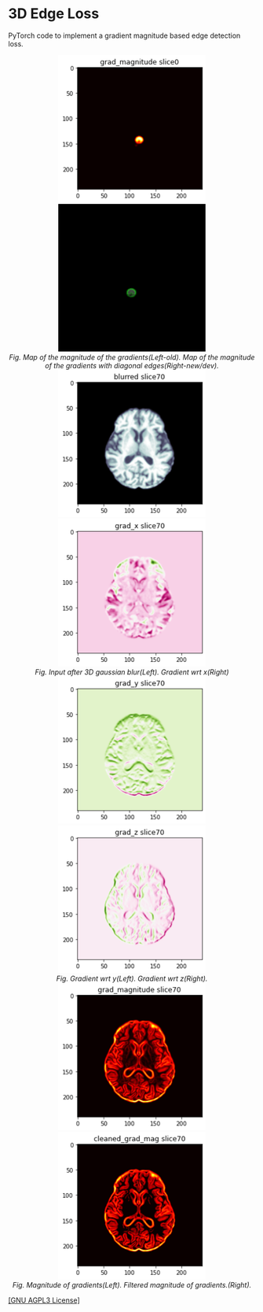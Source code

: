<h1>3D Edge Loss</h1>
<p>PyTorch code to implement a gradient magnitude based edge detection loss.</p>

<p align="center">
    <img width="300" height="300" src="https://github.com/AgamChopra/3D-Edge-Loss/blob/main/imgs/grad_mag.gif">   
    <img width="300" height="300" src="https://github.com/AgamChopra/3D-Edge-Loss/blob/main/imgs/edges_fullsob_dev.gif">  
    <br><i>Fig. Map of the magnitude of the gradients(Left-old). Map of the magnitude of the gradients with diagonal edges(Right-new/dev).</i><br>  
    <img width="300" height="300" src="https://github.com/AgamChopra/3D-Edge-Loss/blob/main/imgs/Figure%202022-07-12%20141758%20(42).png">
    <img width="300" height="300"src="https://github.com/AgamChopra/3D-Edge-Loss/blob/main/imgs/Figure%202022-07-12%20141758%20(43).png">
    <br><i>Fig. Input after 3D gaussian blur(Left). Gradient wrt x(Right)</i><br>   
    <img width="300" height="300" src="https://github.com/AgamChopra/3D-Edge-Loss/blob/main/imgs/Figure%202022-07-12%20141758%20(44).png">
    <img width="300" height="300"src="https://github.com/AgamChopra/3D-Edge-Loss/blob/main/imgs/Figure%202022-07-12%20141758%20(45).png">
    <br><i>Fig. Gradient wrt y(Left). Gradient wrt z(Right).</i><br>   
    <img width="300" height="300" src="https://github.com/AgamChopra/3D-Edge-Loss/blob/main/imgs/Figure%202022-07-12%20141758%20(46).png">
    <img width="300" height="300"src="https://github.com/AgamChopra/3D-Edge-Loss/blob/main/imgs/Figure%202022-07-12%20141758%20(47).png">
    <br><i>Fig. Magnitude of gradients(Left). Filtered magnitude of gradients.(Right).</i><br>
</p>

<p><a href="https://raw.githubusercontent.com/AgamChopra/WGAN-GP/main/LICENSE" target="blank">[GNU AGPL3 License]</a></p>
